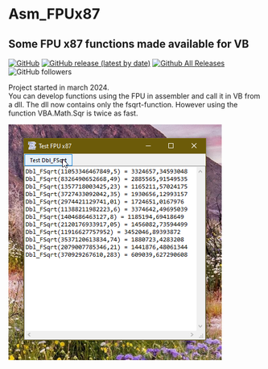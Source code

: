 # Asm_FPUx87  
## Some FPU x87 functions made available for VB  

[![GitHub](https://img.shields.io/github/license/OlimilO1402/Asm_FPUx87?style=plastic)](https://github.com/OlimilO1402/Asm_FPUx87/blob/master/LICENSE) 
[![GitHub release (latest by date)](https://img.shields.io/github/v/release/OlimilO1402/Asm_FPUx87?style=plastic)](https://github.com/OlimilO1402/Asm_FPUx87/releases/latest)
[![Github All Releases](https://img.shields.io/github/downloads/OlimilO1402/Asm_FPUx87/total.svg)](https://github.com/OlimilO1402/Asm_FPUx87/releases/download/v2024.03.16/TestFPUx87_v2024.03.16.zip)
![GitHub followers](https://img.shields.io/github/followers/OlimilO1402?style=social)

Project started in march 2024.  
You can develop functions using the FPU in assembler and call it in VB from a dll.
The dll now contains only the fsqrt-function. However using the function VBA.Math.Sqr is twice as fast.

![FPUx87 Image](Resources/FPUx87.png "FPUx87 Image")
